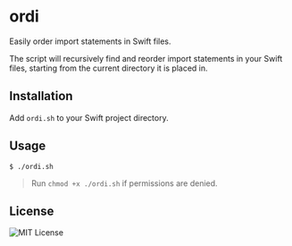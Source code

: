 # ordi
Easily order import statements in Swift files.

The script will recursively find and reorder import statements in your Swift files, starting from the current directory it is placed in.

## Installation
Add `ordi.sh` to your Swift project directory.

## Usage
```
$ ./ordi.sh
```

> Run `chmod +x ./ordi.sh` if permissions are denied.

## License
![MIT License](/LICENSE)
